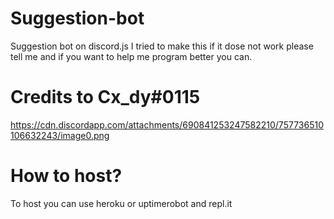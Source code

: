 # Suggestion-bot
Suggestion bot on discord.js
I tried to make this if it dose not work  please tell me and if you want to help me program better you can.
# Credits to Cx_dy#0115
https://cdn.discordapp.com/attachments/690841253247582210/757736510106632243/image0.png
# How to host?
To host you can use heroku or uptimerobot and repl.it
